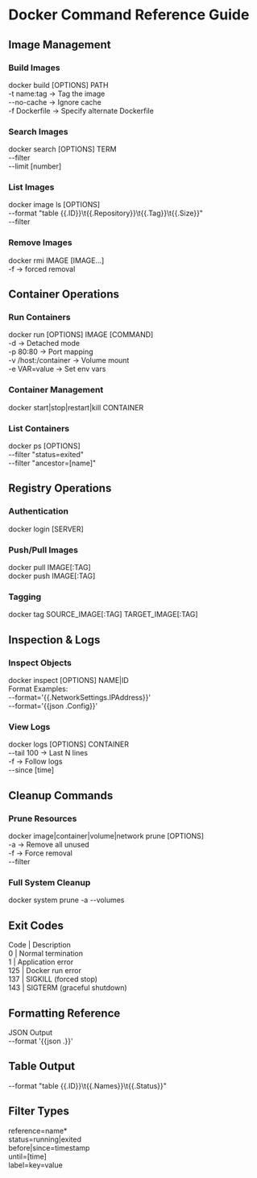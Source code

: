# Docker Command Reference Guide  

## Image Management  
### Build Images  
docker build [OPTIONS] PATH  
-t name:tag → Tag the image  
--no-cache → Ignore cache  
-f Dockerfile → Specify alternate Dockerfile  

### Search Images  
docker search [OPTIONS] TERM  
--filter  
--limit [number]  

### List Images  
docker image ls [OPTIONS]  
--format "table {{.ID}}\t{{.Repository}}\t{{.Tag}}\t{{.Size}}"  
--filter  

### Remove Images  
docker rmi IMAGE [IMAGE...]  
-f → forced removal  

## Container Operations  
### Run Containers  
docker run [OPTIONS] IMAGE [COMMAND]  
-d → Detached mode  
-p 80:80 → Port mapping  
-v /host:/container → Volume mount  
-e VAR=value → Set env vars  

### Container Management  
docker start|stop|restart|kill CONTAINER  

### List Containers  
docker ps [OPTIONS]  
--filter "status=exited"  
--filter "ancestor=[name]"  

## Registry Operations  
### Authentication  
docker login [SERVER]  

### Push/Pull Images  
docker pull IMAGE[:TAG]  
docker push IMAGE[:TAG]  

### Tagging  
docker tag SOURCE_IMAGE[:TAG] TARGET_IMAGE[:TAG]  

## Inspection & Logs  
### Inspect Objects  
docker inspect [OPTIONS] NAME|ID  
Format Examples:  
--format='{{.NetworkSettings.IPAddress}}'  
--format='{{json .Config}}'  

### View Logs
docker logs [OPTIONS] CONTAINER  
--tail 100 → Last N lines  
-f → Follow logs  
--since [time]

## Cleanup Commands  
### Prune Resources  
docker image|container|volume|network prune [OPTIONS]  
-a → Remove all unused  
-f → Force removal  
--filter  

### Full System Cleanup  
docker system prune -a --volumes  

## Exit Codes  
Code | Description  
0 | Normal termination  
1 | Application error  
125 | Docker run error  
137 | SIGKILL (forced stop)  
143 | SIGTERM (graceful shutdown)  

## Formatting Reference  
JSON Output  
--format '{{json .}}'  

## Table Output  
--format "table {{.ID}}\t{{.Names}}\t{{.Status}}"  

## Filter Types  
reference=name*  
status=running|exited  
before|since=timestamp  
until=[time]  
label=key=value  
